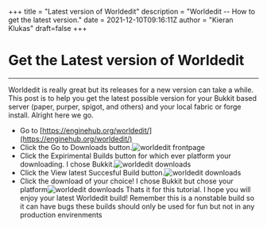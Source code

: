 +++
title = "Latest version of Worldedit"
description = "Worldedit -- How to get the latest version."
date = 2021-12-10T09:16:11Z
author = "Kieran Klukas"
draft=false
+++
# Get the Latest version of Worldedit
---
Worldedit is really great but its releases for a new version can take a while. This post is to help you get the latest possible version for your Bukkit based server (paper, purper, spigot, and others) and your local fabric or forge install. Alright here we go.
* Go to [https://enginehub.org/worldedit/](https://enginehub.org/worldedit/)
* Click the Go to Downloads button.![worldedit frontpage](/resources/latestworldedit/latestworldedit-frontpage.png)
* Click the Expirimental Builds button for which ever platform your downloading. I chose Bukkit.![worldedit downloads](/resources/latestworldedit/latestworldedit-downloads.png)
* Click the View latest Succesful Build button.![worldedit downloads](/resources/latestworldedit/latestworldedit-builds.png)
* Click the download of your choice! I chose Bukkit but chose your platform![worldedit downloads](/resources/latestworldedit/latestworldedit-latestbuild.png)
Thats it for this tutorial. I hope you will enjoy your latest Worldedit build! Remember this is a nonstable build so it can have bugs these builds should only be used for fun but not in any production envirenments
